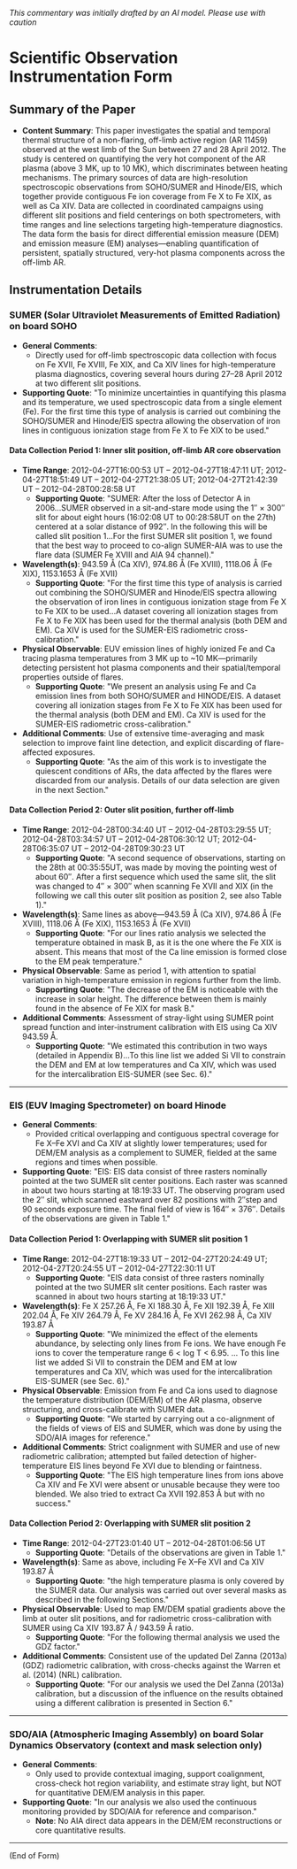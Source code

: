_This commentary was initially drafted by an AI model. Please use with caution_

# Scientific Observation Instrumentation Form

## Summary of the Paper
- **Content Summary**: This paper investigates the spatial and temporal thermal structure of a non-flaring, off-limb active region (AR 11459) observed at the west limb of the Sun between 27 and 28 April 2012. The study is centered on quantifying the very hot component of the AR plasma (above 3 MK, up to 10 MK), which discriminates between heating mechanisms. The primary sources of data are high-resolution spectroscopic observations from SOHO/SUMER and Hinode/EIS, which together provide contiguous Fe ion coverage from Fe X to Fe XIX, as well as Ca XIV. Data are collected in coordinated campaigns using different slit positions and field centerings on both spectrometers, with time ranges and line selections targeting high-temperature diagnostics. The data form the basis for direct differential emission measure (DEM) and emission measure (EM) analyses—enabling quantification of persistent, spatially structured, very-hot plasma components across the off-limb AR.

## Instrumentation Details

### SUMER (Solar Ultraviolet Measurements of Emitted Radiation) on board SOHO
- **General Comments**:
  - Directly used for off-limb spectroscopic data collection with focus on Fe XVII, Fe XVIII, Fe XIX, and Ca XIV lines for high-temperature plasma diagnostics, covering several hours during 27–28 April 2012 at two different slit positions.
- **Supporting Quote**: "To minimize uncertainties in quantifying this plasma and its temperature, we used spectroscopic data from a single element (Fe). For the first time this type of analysis is carried out combining the SOHO/SUMER and Hinode/EIS spectra allowing the observation of iron lines in contiguous ionization stage from Fe X to Fe XIX to be used."

#### Data Collection Period 1: Inner slit position, off-limb AR core observation
- **Time Range**: 2012-04-27T16:00:53 UT – 2012-04-27T18:47:11 UT; 2012-04-27T18:51:49 UT – 2012-04-27T21:38:05 UT; 2012-04-27T21:42:39 UT – 2012-04-28T00:28:58 UT
  - **Supporting Quote**: "SUMER: After the loss of Detector A in 2006...SUMER observed in a sit-and-stare mode using the 1′′ × 300′′ slit for about eight hours (16:02:08 UT to 00:28:58UT on the 27th) centered at a solar distance of 992′′. In the following this will be called slit position 1...For the first SUMER slit position 1, we found that the best way to proceed to co-align SUMER-AIA was to use the flare data (SUMER Fe XVIII and AIA 94 channel)."
- **Wavelength(s)**: 943.59 Å (Ca XIV), 974.86 Å (Fe XVIII), 1118.06 Å (Fe XIX), 1153.1653 Å (Fe XVII)
  - **Supporting Quote**: "For the first time this type of analysis is carried out combining the SOHO/SUMER and Hinode/EIS spectra allowing the observation of iron lines in contiguous ionization stage from Fe X to Fe XIX to be used...A dataset covering all ionization stages from Fe X to Fe XIX has been used for the thermal analysis (both DEM and EM). Ca XIV is used for the SUMER-EIS radiometric cross-calibration."
- **Physical Observable**: EUV emission lines of highly ionized Fe and Ca tracing plasma temperatures from 3 MK up to ~10 MK—primarily detecting persistent hot plasma components and their spatial/temporal properties outside of flares.
  - **Supporting Quote**: "We present an analysis using Fe and Ca emission lines from both SOHO/SUMER and HINODE/EIS. A dataset covering all ionization stages from Fe X to Fe XIX has been used for the thermal analysis (both DEM and EM). Ca XIV is used for the SUMER-EIS radiometric cross-calibration."
- **Additional Comments**: Use of extensive time-averaging and mask selection to improve faint line detection, and explicit discarding of flare-affected exposures.
  - **Supporting Quote**: "As the aim of this work is to investigate the quiescent conditions of ARs, the data affected by the flares were discarded from our analysis. Details of our data selection are given in the next Section."

#### Data Collection Period 2: Outer slit position, further off-limb
- **Time Range**: 2012-04-28T00:34:40 UT – 2012-04-28T03:29:55 UT; 2012-04-28T03:34:57 UT – 2012-04-28T06:30:12 UT; 2012-04-28T06:35:07 UT – 2012-04-28T09:30:23 UT
  - **Supporting Quote**: "A second sequence of observations, starting on the 28th at 00:35:55UT, was made by moving the pointing west of about 60′′. After a first sequence which used the same slit, the slit was changed to 4′′ × 300′′ when scanning Fe XVII and XIX (in the following we call this outer slit position as position 2, see also Table 1)."
- **Wavelength(s)**: Same lines as above—943.59 Å (Ca XIV), 974.86 Å (Fe XVIII), 1118.06 Å (Fe XIX), 1153.1653 Å (Fe XVII)
  - **Supporting Quote**: "For our lines ratio analysis we selected the temperature obtained in mask B, as it is the one where the Fe XIX is absent. This means that most of the Ca line emission is formed close to the EM peak temperature."
- **Physical Observable**: Same as period 1, with attention to spatial variation in high-temperature emission in regions further from the limb.
  - **Supporting Quote**: "The decrease of the EM is noticeable with the increase in solar height. The difference between them is mainly found in the absence of Fe XIX for mask B."
- **Additional Comments**: Assessment of stray-light using SUMER point spread function and inter-instrument calibration with EIS using Ca XIV 943.59 Å.
  - **Supporting Quote**: "We estimated this contribution in two ways (detailed in Appendix B)...To this line list we added Si VII to constrain the DEM and EM at low temperatures and Ca XIV, which was used for the intercalibration EIS-SUMER (see Sec. 6)."

---

### EIS (EUV Imaging Spectrometer) on board Hinode
- **General Comments**:
  - Provided critical overlapping and contiguous spectral coverage for Fe X–Fe XVI and Ca XIV at slightly lower temperatures; used for DEM/EM analysis as a complement to SUMER, fielded at the same regions and times when possible.
- **Supporting Quote**: "EIS: EIS data consist of three rasters nominally pointed at the two SUMER slit center positions. Each raster was scanned in about two hours starting at 18:19:33 UT. The observing program used the 2′′ slit, which scanned eastward over 82 positions with 2′′step and 90 seconds exposure time. The final field of view is 164′′ × 376′′. Details of the observations are given in Table 1."

#### Data Collection Period 1: Overlapping with SUMER slit position 1
- **Time Range**: 2012-04-27T18:19:33 UT – 2012-04-27T20:24:49 UT; 2012-04-27T20:24:55 UT – 2012-04-27T22:30:11 UT
  - **Supporting Quote**: "EIS data consist of three rasters nominally pointed at the two SUMER slit center positions. Each raster was scanned in about two hours starting at 18:19:33 UT."
- **Wavelength(s)**: Fe X 257.26 Å, Fe XI 188.30 Å, Fe XII 192.39 Å, Fe XIII 202.04 Å, Fe XIV 264.79 Å, Fe XV 284.16 Å, Fe XVI 262.98 Å, Ca XIV 193.87 Å
  - **Supporting Quote**: "We minimized the effect of the elements abundance, by selecting only lines from Fe ions. We have enough Fe ions to cover the temperature range 6 < log T < 6.95. ... To this line list we added Si VII to constrain the DEM and EM at low temperatures and Ca XIV, which was used for the intercalibration EIS-SUMER (see Sec. 6)."
- **Physical Observable**: Emission from Fe and Ca ions used to diagnose the temperature distribution (DEM/EM) of the AR plasma, observe structuring, and cross-calibrate with SUMER data.
  - **Supporting Quote**: "We started by carrying out a co-alignment of the fields of views of EIS and SUMER, which was done by using the SDO/AIA images for reference."
- **Additional Comments**: Strict coalignment with SUMER and use of new radiometric calibration; attempted but failed detection of higher-temperature EIS lines beyond Fe XVI due to blending or faintness.
  - **Supporting Quote**: "The EIS high temperature lines from ions above Ca XIV and Fe XVI were absent or unusable because they were too blended. We also tried to extract Ca XVII 192.853 Å but with no success."

#### Data Collection Period 2: Overlapping with SUMER slit position 2
- **Time Range**: 2012-04-27T23:01:40 UT – 2012-04-28T01:06:56 UT
  - **Supporting Quote**: "Details of the observations are given in Table 1."
- **Wavelength(s)**: Same as above, including Fe X–Fe XVI and Ca XIV 193.87 Å
  - **Supporting Quote**: "the high temperature plasma is only covered by the SUMER data. Our analysis was carried out over several masks as described in the following Sections."
- **Physical Observable**: Used to map EM/DEM spatial gradients above the limb at outer slit positions, and for radiometric cross-calibration with SUMER using Ca XIV 193.87 Å / 943.59 Å ratio.
  - **Supporting Quote**: "For the following thermal analysis we used the GDZ factor."
- **Additional Comments**: Consistent use of the updated Del Zanna (2013a) (GDZ) radiometric calibration, with cross-checks against the Warren et al. (2014) (NRL) calibration.
  - **Supporting Quote**: "For our analysis we used the Del Zanna (2013a) calibration, but a discussion of the influence on the results obtained using a different calibration is presented in Section 6."

---

### SDO/AIA (Atmospheric Imaging Assembly) on board Solar Dynamics Observatory (context and mask selection only)
- **General Comments**:
  - Only used to provide contextual imaging, support coalignment, cross-check hot region variability, and estimate stray light, but NOT for quantitative DEM/EM analysis in this paper.
- **Supporting Quote**: "In our analysis we also used the continuous monitoring provided by SDO/AIA for reference and comparison."
  - **Note**: No AIA direct data appears in the DEM/EM reconstructions or core quantitative results.

---

(End of Form)
